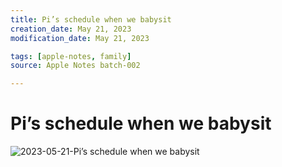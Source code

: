 ```yaml
---
title: Pi’s schedule when we babysit
creation_date: May 21, 2023
modification_date: May 21, 2023

tags: [apple-notes, family]
source: Apple Notes batch-002

---
```



# Pi’s schedule when we babysit 
![2023-05-21-Pi’s schedule when we babysit](images/2023-05-21-Pi’s%20schedule%20when%20we%20babysit.jpeg)


